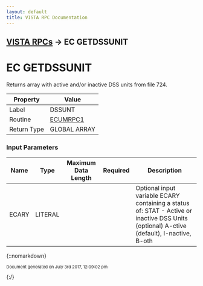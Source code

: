 ```yaml
---
layout: default
title: VISTA RPC Documentation
---
```


## [VISTA RPCs](TableOfContents) &#8594; EC GETDSSUNIT
# EC GETDSSUNIT

Returns array with active and/or inactive DSS units from file 724.

Property | Value
--- | ---
Label | DSSUNT
Routine | [ECUMRPC1](http://code.osehra.org/dox/Routine_ECUMRPC1_source.html)
Return Type | GLOBAL ARRAY


### Input Parameters

Name | Type | Maximum Data Length | Required | Description
--- | --- | --- | --- | ---
ECARY | LITERAL |  |  | Optional input variable ECARY containing a status of:   STAT   - Active or inactive DSS Units (optional)            A-ctive (default), I-nactive, B-oth



{::nomarkdown} <br/><p style="font-size: 11px">Document generated on July 3rd 2017, 12:09:02 pm</p>{:/}
